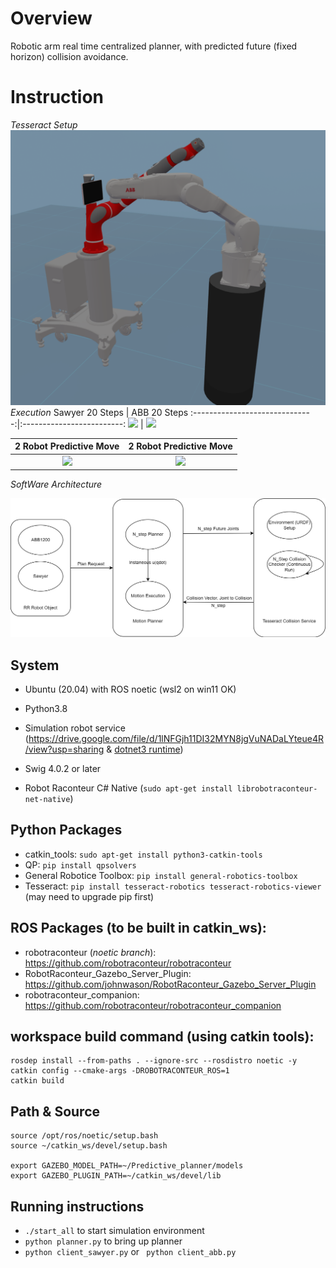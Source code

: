 # Overview
Robotic arm real time centralized planner, with predicted future (fixed horizon) collision avoidance.

# Instruction
*Tesseract Setup*
![](images/tess_viewer.png)
*Execution*
Sawyer 20 Steps                 |  ABB 20 Steps
:------------------------------:|:-------------------------:
![](images/Sawyer_20_step.gif)  | ![](images/ABB_20_step.gif)


2 Robot Predictive Move         | 2 Robot Predictive Move      
:------------------------------:|:-------------------------:
![](images/move2.gif)           | ![](images/2robots.gif)

*SoftWare Architecture*

![](images/diagram.jpg)



## System
* Ubuntu (20.04) with ROS noetic
(wsl2 on win11 OK)
* Python3.8

* Simulation robot service (https://drive.google.com/file/d/1lNFGjh11DI32MYN8jgVuNADaLYteue4R/view?usp=sharing & [dotnet3 runtime](https://docs.microsoft.com/en-us/dotnet/core/install/linux-ubuntu))
* Swig 4.0.2 or later
* Robot Raconteur C# Native (`sudo apt-get install librobotraconteur-net-native`)

## Python Packages
* catkin_tools: `sudo apt-get install python3-catkin-tools`
* QP: `pip install qpsolvers`
* General Robotice Toolbox: `pip install general-robotics-toolbox`
* Tesseract: `pip install tesseract-robotics tesseract-robotics-viewer` (may need to upgrade pip first)

## ROS Packages (to be built in catkin_ws):
* robotraconteur (*noetic branch*): https://github.com/robotraconteur/robotraconteur
* RobotRaconteur_Gazebo_Server_Plugin: https://github.com/johnwason/RobotRaconteur_Gazebo_Server_Plugin
* robotraconteur_companion: https://github.com/robotraconteur/robotraconteur_companion



## workspace build command (using catkin tools):
```
rosdep install --from-paths . --ignore-src --rosdistro noetic -y
catkin config --cmake-args -DROBOTRACONTEUR_ROS=1
catkin build
```

## Path & Source
```
source /opt/ros/noetic/setup.bash
source ~/catkin_ws/devel/setup.bash

export GAZEBO_MODEL_PATH=~/Predictive_planner/models
export GAZEBO_PLUGIN_PATH=~/catkin_ws/devel/lib
```



## Running instructions

* `./start_all` to start simulation environment
* `python planner.py` to bring up planner
* `python client_sawyer.py` or ` python client_abb.py`

